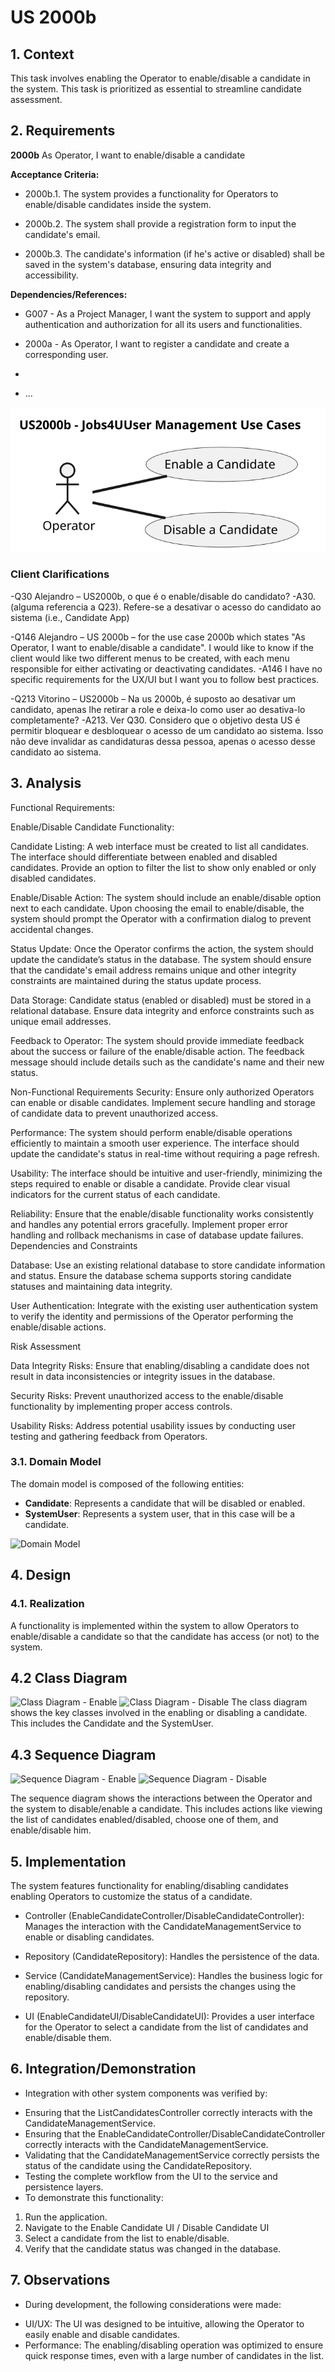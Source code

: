 # US 2000b

## 1. Context

This task involves enabling the Operator to enable/disable a candidate in the system. This task is prioritized as essential to streamline candidate assessment.

## 2. Requirements

**2000b** As Operator, I want to enable/disable a candidate

**Acceptance Criteria:**

- 2000b.1. The system provides a functionality for Operators to enable/disable candidates inside the system.

- 2000b.2. The system shall provide a registration form to input the candidate's email.

- 2000b.3. The candidate's information (if he's active or disabled) shall be saved in the system's database, ensuring data integrity and accessibility.

**Dependencies/References:**

- G007 - As a Project Manager, I want the system to support and apply authentication and
  authorization for all its users and functionalities.

- 2000a - As Operator, I want to register a candidate and create a corresponding user.
- 
- ...

![Use-Case Diagram](docs/sprintC/2000b/svg/2000b-UCD.svg)

### Client Clarifications

-Q30 Alejandro – US2000b, o que é o enable/disable do candidato?
-A30. (alguma referencia a Q23). Refere-se a desativar o acesso do candidato ao sistema (i.e., Candidate App)

-Q146 Alejandro – US 2000b – for the use case 2000b which states "As Operator, I want to enable/disable a candidate". I would like to know if the client would like two different menus to be created, with each menu responsible for either activating or deactivating candidates.
-A146 I have no specific requirements for the UX/UI but I want you to follow best practices.

-Q213 Vitorino – US2000b – Na us 2000b, é suposto ao desativar um candidato, apenas lhe retirar a role e deixa-lo como user ao desativa-lo completamente?
-A213. Ver Q30. Considero que o objetivo desta US é permitir bloquear e desbloquear o acesso de um candidato ao sistema. Isso não deve invalidar as candidaturas dessa pessoa, apenas o acesso desse candidato ao sistema.


## 3. Analysis

Functional Requirements: 

Enable/Disable Candidate Functionality:

Candidate Listing:
A web interface must be created to list all candidates.
The interface should differentiate between enabled and disabled candidates.
Provide an option to filter the list to show only enabled or only disabled candidates.

Enable/Disable Action:
The system should include an enable/disable option next to each candidate.
Upon choosing the email to enable/disable, the system should prompt the Operator with a confirmation dialog to prevent accidental changes.

Status Update:
Once the Operator confirms the action, the system should update the candidate’s status in the database.
The system should ensure that the candidate's email address remains unique and other integrity constraints are maintained during the status update process.

Data Storage:
Candidate status (enabled or disabled) must be stored in a relational database.
Ensure data integrity and enforce constraints such as unique email addresses.

Feedback to Operator:
The system should provide immediate feedback about the success or failure of the enable/disable action.
The feedback message should include details such as the candidate's name and their new status.

Non-Functional Requirements
Security:
Ensure only authorized Operators can enable or disable candidates.
Implement secure handling and storage of candidate data to prevent unauthorized access.

Performance:
The system should perform enable/disable operations efficiently to maintain a smooth user experience.
The interface should update the candidate's status in real-time without requiring a page refresh.

Usability:
The interface should be intuitive and user-friendly, minimizing the steps required to enable or disable a candidate.
Provide clear visual indicators for the current status of each candidate.

Reliability:
Ensure that the enable/disable functionality works consistently and handles any potential errors gracefully.
Implement proper error handling and rollback mechanisms in case of database update failures.
Dependencies and Constraints

Database:
Use an existing relational database to store candidate information and status.
Ensure the database schema supports storing candidate statuses and maintaining data integrity.

User Authentication:
Integrate with the existing user authentication system to verify the identity and permissions of the Operator performing the enable/disable actions.

Risk Assessment

Data Integrity Risks:
Ensure that enabling/disabling a candidate does not result in data inconsistencies or integrity issues in the database.

Security Risks:
Prevent unauthorized access to the enable/disable functionality by implementing proper access controls.

Usability Risks:
Address potential usability issues by conducting user testing and gathering feedback from Operators.
### 3.1. Domain Model

The domain model is composed of the following entities:


- **Candidate**: Represents a candidate that will be disabled or enabled.
- **SystemUser**: Represents a system user, that in this case will be a candidate.

![Domain Model](docs/sprintC/2000b/puml/2000b-domain-model.puml)


## 4. Design

### 4.1. Realization

A functionality is implemented within the system to allow Operators to enable/disable a candidate so that the candidate has access (or not) to the system.

## 4.2 Class Diagram

![Class Diagram - Enable](docs/sprintC/2000b/puml/SD1_EnableCandidate/2000b-class-diagram.puml)
![Class Diagram - Disable](docs/sprintC/2000b/puml/SD2_DisableCandidate/2000b-class-diagram.puml)
The class diagram shows the key classes involved in the enabling or disabling a candidate.
This includes the Candidate and the SystemUser.

## 4.3 Sequence Diagram

![Sequence Diagram - Enable](docs/sprintC/2000b/puml/SD2_DisableCandidate/2000b-class-diagram.puml)
![Sequence Diagram - Disable](docs/sprintC/2000b/puml/SD2_DisableCandidate/2000b-sequence-diagram.puml)

The sequence diagram shows the interactions between the Operator and the system to disable/enable a candidate.
This includes actions like viewing the list of candidates enabled/disabled, choose one of them, and enable/disable him.


## 5. Implementation

The system features functionality for enabling/disabling candidates enabling Operators to customize the status of a candidate.


* Controller (EnableCandidateController/DisableCandidateController): Manages the interaction with the CandidateManagementService to enable or disabling candidates.

* Repository (CandidateRepository): Handles the persistence of the data.

* Service (CandidateManagementService): Handles the business logic for enabling/disabling candidates and persists the changes using the repository.

* UI (EnableCandidateUI/DisableCandidateUI): Provides a user interface for the Operator to select a candidate from the list of candidates and enable/disable them.

## 6. Integration/Demonstration

* Integration with other system components was verified by:

- Ensuring that the ListCandidatesController correctly interacts with the CandidateManagementService.
-  Ensuring that the EnableCandidateController/DisableCandidateController correctly interacts with the CandidateManagementService.
- Validating that the CandidateManagementService correctly persists the status of the candidate using the CandidateRepository.
- Testing the complete workflow from the UI to the service and persistence layers.
- To demonstrate this functionality:

1) Run the application.
2) Navigate to the Enable Candidate UI / Disable Candidate UI
3) Select a candidate from the list to enable/disable. 
4) Verify that the candidate status was changed in the database.


## 7. Observations

* During development, the following considerations were made:

- UI/UX: The UI was designed to be intuitive, allowing the Operator to easily enable and disable candidates.
- Performance: The enabling/disabling operation was optimized to ensure quick response times, even with a large number of candidates in the list.
